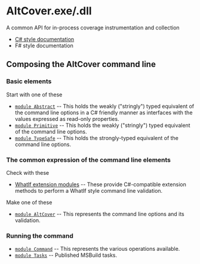 # AltCover.exe/.dll

A common API for in-process coverage instrumentation and collection

* [C# style documentation](AltCover-apidoc)
* F# style documentation

## Composing the AltCover command line

### Basic elements

Start with one of these

  * [`module Abstract`](Abstract-fsapidoc) -- This holds the weakly ("stringly") typed equivalent of the command line options in a C# friendly manner as interfaces with the values expressed as read-only properties.
  * [`module Primitive`](Primitive-fsapidoc) -- This holds the weakly ("stringly") typed equivalent of the command line options.
  * [`module TypeSafe`](TypeSafe-fsapidoc) -- This holds the strongly-typed equivalent of the command line options.

### The common expression of the command line elements

Check with these
  * [WhatIf extension modules](WhatIfExtension-fsapidoc) -- These provide C#-compatible extension methods to perform a WhatIf style command line validation.  

Make one of these

  * [`module AltCover`](AltCover-fsapidoc) -- This represents the  command line options and its validation.

### Running the command

  * [`module Command`](Command-fsapidoc) -- This represents the various operations available.
  * [`module Tasks`](Tasks-fsapidoc) -- Published MSBuild tasks.
